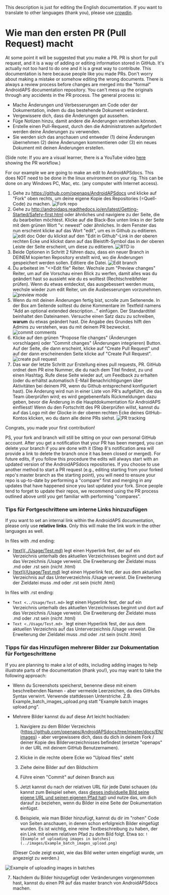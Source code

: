 This description is just for editing the English documentation. If you want to translate to other languages (thank you), please use [crowdin](https://crowdin.com/project/androidapsdocs).

# Wie man den ersten PR (Pull Request) macht

At some point it will be suggested that you make a PR. PR is short for pull request, and it is a way of adding or editing information stored in GitHub. It's actually not too hard to do one and it is a great way to contribute. This documentation is here because people like you made PRs. Don't worry about making a mistake or somehow editing the wrong documents. There is always a review process before changes are merged into the "formal" AndroidAPS documentation repository. You can't mess up the originals through any accidents in the PR process. The general process is:

* Mache Änderungen und Verbesserungen am Code oder der Dokumentation, indem du das bestehende Dokument veränderst.
* Vergewissere dich, dass die Änderungen gut aussehen.
* Füge Notizen hinzu, damit andere die Änderungen verstehen können.
* Erstelle einen Pull-Request, durch den die Administratoren aufgefordert werden deine Änderungen zu verwenden.
* Sie werden sich das anschauen und entweder (1) deine Änderungen übernehmen (2) deine Änderungen kommentieren oder (3) ein neues Dokument mit deinen Änderungen erstellen.

(Side note: If you are a visual learner, there is a YouTube video [here](https://youtu.be/4b6tsL0_kzg) showing the PR workflow.)

For our example we are going to make an edit to AndroidAPSdocs. This does NOT need to be done in the linux environment on your rig. This can be done on any Windows PC, Mac, etc. (any computer with Internet access).

1. Gehe zu https://github.com/openaps/AndroidAPSdocs und klicke auf "Fork" oben rechts, um deine eigene Kopie des Repositories (=Quell-Code) zu machen. ![Fork repo](./images/PR0.png)
2. Gehe zu http://androidaps.readthedocs.io/en/latest/Getting-Started/Safety-first.html oder ähnliches und navigiere zu der Seite, die du bearbeiten möchtest. Klicke auf die Black-Box unten links in der Seite mit dem grünen Wort "v: newest" oder ähnliches. In dem Fenster das nun erscheint klicke auf das Wort "edit", um es in Github zu editieren.   
    ![edit doc](./images/PR1.png) Oder du klickst auf den "Edit in Github"-Link in der oberen rechten Ecke und klickst dann auf das Bleistift-Symbol das in der oberen Leiste der Seite erscheint, um diese zu editieren. ![RTD io](./images/PR2.png)
3. Beide Optionen in Schritt 2 führen dazu, dass ein neuer Branch in DEINEM kopierten Repository erstellt wird, wo die Änderungen gespeichert werden sollen. Editiere die Datei. ![Edit branch](./images/PR3.png)
4. Du arbeitest im "<>Edit file" Reiter. Wechsle zum "Preview changes" Reiter, um auf die Vorschau einen Blick zu werfen, damit alles was du geändert hast so aussieht wie du es wolltest (Rechtschreibfehler prüfen). Wenn du etwas entdeckst, das ausgebessert werden muss, wechsle wieder zum edit Reiter, um die Ausbesserungen vorzunehmen. ![preview mode](./images/PR5.png)
5. Wenn du mit deinen Änderungen fertig bist, scrolle zum Seitenende. In der Box am Seitende solltest du deine Kommentare im Textfeld namens "Add an optional extended description..." einfügen. Der Standardtitel beinhaltet den Dateinamen. Versuche einen Satz dazu zu schreiben, **warum** du etwas geändert hast. Die Angabe des Grundes hilft den Admins zu verstehen, was du mit deinem PR bezweckst. ![commit comments](./images/PR4.png)
6. Klicke auf den grünen "Propose file changes" (Änderungen vorschlagen) oder "Commit changes" (Änderungen integrieren) Button. Auf der Seite, die dann erscheint, klicke auf "Create Pull Request" und auf der dann erscheinenden Seite klicke auf "Create Pull Request". ![create pull request](./images/PR6.png)
7. Das war der letzte Schritt zur Erstellung eines pull requests, PR. GitHub ordnet dem PR eine Nummer, die du nach dem Titel findest, zu und einen Hashtag. Rufe diese Seite wieder auf, um Feedback zu erhalten (oder du erhältst automatisch E-Mail Benachrichtigungen über Aktivitäten bei deinem PR, wenn du Github entsprechend konfiguriert hast). Die Änderung wird nun in einer Liste von PR's aufgeführt, die das Team überprüfen wird; es wird gegebenenfalls Rückmeldungen dazu geben, bevor die Änderung in die Hauptdokumentation für AndroidAPS einfliesst! Wenn du den Fortschritt des PR überprüfen willst, kannst du auf das Logo mit der Glocke in der oberen rechten Ecke deines GitHub-Kontos klicken, wo du dann alle deine PRs siehst. ![PR tracking](./images/PR7.png)

Congrats, you made your first contribution!

PS, your fork and branch will still be sitting on your own personal GitHub account. After you get a notification that your PR has been merged, you can delete your branch if you are done with it (Step 8's notification area will provide a link to delete the branch once it has been closed or merged). For future edits, if you follow this procedure the edits will always start with an updated version of the AndroidAPSdocs repositories. If you choose to use another method to start a PR request (e.g., editing starting from your forked repo's master branch as the starting point), you will need to ensure your repo is up-to-date by performing a "compare" first and merging in any updates that have happened since you last updated your fork. Since people tend to forget to update their repos, we recommend using the PR process outlined above until you get familiar with performing "compares".

### Tips für Fortgeschrittene um interne Links hinzuzufügen

If you want to set an internal link within the AndroidAPS documentation, please only use **relative links**. Only this will make the link work in the other languages as well.

In files with .md ending:

* [\[text\](../Usage/Test.md)](../Usage/Test.md) legt einen Hyperlink fest, der auf ein Verzeichnis unterhalb des aktuellen Verzeichnisses beginnt und dort auf das Verzeichnis /Usage verweist. Die Erweiterung der Zieldatei muss .md oder .rst sein (nicht .html)
* [\[text\](/Usage/Test.md)](/Usage/Test.md) legt einen Hyperlink fest, der aus dem aktuellen Verzeichnis auf das Unterverzeichnis /Usage verweist. Die Erweiterung der Zieldatei muss .md oder .rst sein (nicht .html)

In files with .rst ending:

* `Text <../Usage/Test.md>` legt einen Hyperlink fest, der auf ein Verzeichnis unterhalb des aktuellen Verzeichnisses beginnt und dort auf das Verzeichnis /Usage verweist. Die Erweiterung der Zieldatei muss .md oder .rst sein (nicht .html)
* `Text <./Usage/Test.md>_` legt einen Hyperlink fest, der aus dem aktuellen Verzeichnis auf das Unterverzeichnis /Usage verweist. Die Erweiterung der Zieldatei muss .md oder .rst sein (nicht .html)

### Tipps für das Hinzufügen mehrerer Bilder zur Dokumentation für Fortgeschrittene

If you are planning to make a lot of edits, including adding images to help illustrate parts of the documentation (thank you!), you may want to take the following approach:

* Wenn du Screenshots speicherst, benenne diese mit einem beschreibenden Namen - aber vermeide Leerzeichen, da dies GitHubs Syntax verwirrt. Verwende stattdessen Unterstriche. Z.B. Example_batch_images_upload.png statt "Example batch images upload.png".

* Mehrere Bilder kannst du auf diese Art leicht hochladen:
    
    1. Navigiere zu dem Bilder Verzeichnis (https://github.com/openaps/AndroidAPSdocs/tree/master/docs/EN/images) - aber vergewissere dich, dass du dich in deinem Fork / deiner Kopie des Bilderverzeichnisses befindest (ersetze "openaps" in der URL mit deinem GitHub Benutzernamen).
    
    2. Klicke in die rechte obere Ecke wo "Upload files" steht
    
    3. Ziehe deine Bilder auf den Bildschirm
    
    4. Führe einen "Commit" auf deinen Branch aus
    
    5. Jetzt kannst du nach der relativen URL für jede Datei schauen (du kannst zum Beispiel sehen, dass [dieses individuelle Bild seine eigene URL und seinen eigenen Pfad hat](https://github.com/openaps/docs/blob/master/docs/EN/images/Example_batch_images_upload.png)) und nutze das, um dich darauf zu beziehen, wenn du Bilder in eine Seite der Dokumentation einfügst.
    
    6. Beispiele, wie man Bilder hinzufügt, kannst du dir im "rohen" Code von Seiten anschauen, in denen schon erfolgreich Bilder eingefügt wurden. Es ist wichtig, eine reine Textbeschreibung zu haben, der ein Link mit einem relativen Pfad zu dem Bild folgt. Etwa so: `![Example of uploading images in batches](../images/Example_batch_images_upload.png)`
    
    (Dieser Code zeigt exakt, wie das Bild weiter unten eingefügt wurde, um angezeigt zu werden.)

![Example of uploading images in batches](./images/Example_batch_images_upload.png)

7. Nachdem du Bilder hinzugefügt oder Veränderungen vorgenommen hast, kannst du einen PR auf das master branch von AndroidAPSdocs machen.
